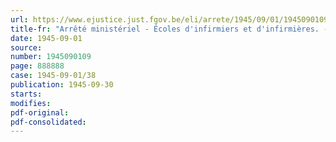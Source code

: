 ```yaml
---
url: https://www.ejustice.just.fgov.be/eli/arrete/1945/09/01/1945090109/justel
title-fr: "Arrêté ministériel - Écoles d'infirmiers et d'infirmières. - Organisation et composition des examens de passage et de fin d'études. - Droit d'inscription. - Composition du jury"
date: 1945-09-01
source:
number: 1945090109
page: 888888
case: 1945-09-01/38
publication: 1945-09-30
starts:
modifies:
pdf-original:
pdf-consolidated:
---
```


